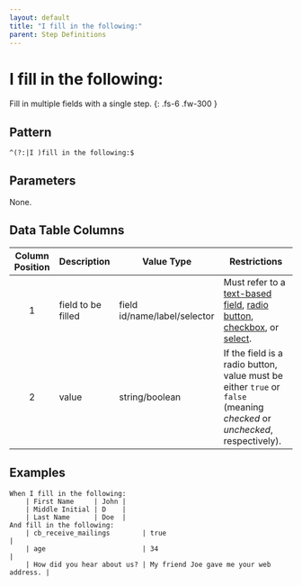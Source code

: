 ```yaml
---
layout: default
title: "I fill in the following:"
parent: Step Definitions
---
```


# I fill in the following:

Fill in multiple fields with a single step.
{: .fs-6 .fw-300 }

## Pattern

```
^(?:|I )fill in the following:$
```

## Parameters

None.

## Data Table Columns

| Column Position | Description        | Value Type                   | Restrictions                                                                                                                                                                                                                                                                                 |
| :-------------: | ------------------ | ---------------------------- | -------------------------------------------------------------------------------------------------------------------------------------------------------------------------------------------------------------------------------------------------------------------------------------------- |
|        1        | field to be filled | field id/name/label/selector | Must refer to a [text-based field]({{site.baseurl}}/field_types.html#text-based-fields), [radio button]({{site.baseurl}}/field_types.html#radio-button-fields), [checkbox]({{site.baseurl}}/field_types.html#checkbox-fields), or [select]({{site.baseurl}}/field_types.html#select-fields). |
|        2        | value              | string/boolean               | If the field is a radio button, value must be either `true` or `false` (meaning _checked_ or _unchecked_, respectively).                                                                                                                                                                     |

## Examples

```gherkin
When I fill in the following:
    | First Name     | John |
    | Middle Initial | D    |
    | Last Name      | Doe  |
And fill in the following:
    | cb_receive_mailings        | true                                    |
    | age                        | 34                                      |
    | How did you hear about us? | My friend Joe gave me your web address. |
```